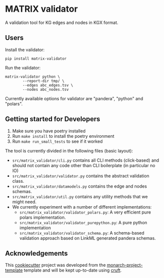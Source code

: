 # MATRIX validator

A validation tool for KG edges and nodes in KGX format.

## Users

Install the validator:

```
pip install matrix-validator
```

Run the validator:

```
matrix-validator python \
		--report-dir tmp/ \
		--edges abc_edges.tsv \
		--nodes abc_nodes.tsv
```

Currently available options for validator are "pandera", "python" and "polars".

## Getting started for Developers

1. Make sure you have poetry installed
2. Run `make install` to install the poetry environment
3. Run `make run_small_tests` to see if it worked

The tool is currently divided in the following files (basic layout):

- `src/matrix_validator/cli.py` contains all CLI methods (click-based) and should not contain any code other than CLI boilerplate (in particular no IO)
- `src/matrix_validator/validator.py` contains the abstract validation class.
- `src/matrix_validator/datamodels.py` contains the edge and nodes schemas.
- `src/matrix_validator/util.py` contains any utility methods that we might need.
- We currently experiment with a number of different implementations:
   - `src/matrix_validator/validator_polars.py`: A very efficient pure polars implementation.
   - `src/matrix_validator/validator_purepython.py`: A pure python implementation
   - `src/matrix_validator/validator_schema.py`: A schema-based validation approach based on LinkML generated pandera schemas.

## Acknowledgements

This [cookiecutter](https://cookiecutter.readthedocs.io/en/stable/README.html) project was developed from the [monarch-project-template](https://github.com/monarch-initiative/monarch-project-template) template and will be kept up-to-date using [cruft](https://cruft.github.io/cruft/).
